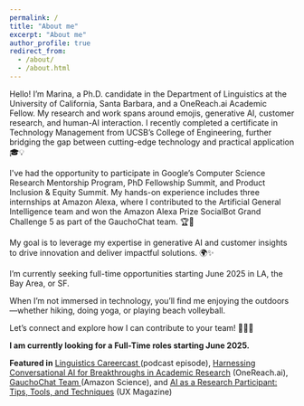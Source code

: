 ```yaml
---
permalink: /
title: "About me"
excerpt: "About me"
author_profile: true
redirect_from: 
  - /about/
  - /about.html
---
```


Hello! I’m Marina, a Ph.D. candidate in the Department of Linguistics at the University of California, Santa Barbara, and a OneReach.ai Academic Fellow. My research and work spans around emojis, generative AI, customer research, and human-AI interaction. I recently completed a certificate in Technology Management from UCSB’s College of Engineering, further bridging the gap between cutting-edge technology and practical application 🎓💡

I've had the opportunity to participate in Google’s Computer Science Research Mentorship Program, PhD Fellowship Summit, and Product Inclusion & Equity Summit. My hands-on experience includes three internships at Amazon Alexa, where I contributed to the Artificial General Intelligence team and won the Amazon Alexa Prize SocialBot Grand Challenge 5 as part of the GauchoChat team. 🏆🤖

My goal is to leverage my expertise in generative AI and customer insights to drive innovation and deliver impactful solutions. 🌍✨

I’m currently seeking full-time opportunities starting June 2025 in LA, the Bay Area, or SF.

When I’m not immersed in technology, you’ll find me enjoying the outdoors—whether hiking, doing yoga, or playing beach volleyball. 

Let’s connect and explore how I can contribute to your team! 🧗‍♀️🌄

**I am currently looking for a Full-Time roles starting June 2025.**

**Featured in** <a href="https://www.linguisticscareercast.com/podcast/episode-38-marina-zhukova/"> Linguistics Careercast </a> (podcast episode), <a href="https://onereach.ai/harnessing-conversational-ai-for-breakthroughs-in-academic-research/">Harnessing Conversational AI for Breakthroughs in Academic Research</a> (OneReach.ai), <a href="https://www.amazon.science/alexa-prize/teams/gauchochat-2022"> GauchoChat Team </a> (Amazon Science), and <a href="https://uxmag.com/articles/ai-as-a-research-participant-tips-tools-and-techniques"> AI as a Research Participant: Tips, Tools, and Techniques</a> (UX Magazine)









